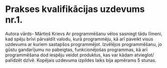 # Prakses kvalifikācijas uzdevums nr.1.
Autora vārds- Mārtiņš Krievs
Ar programmēšanu vēlos sasniegt tādu līmeni, kad spēju brīvi pārvaldīt valodu, kurā programmēju, kā arī paveikt visus uzdevums ar kuriem sastapšos programmējot.
Izvēlējos programmēšanu, jo gūstu gandarījumu no pabeigtas, funkcionējošas programmas, kā arī programmēšana dod iespēju veidot produktus, kas var kādam atvieglot/ palīdzēt dzīvē.
Kopējais uzdevuma izpildes laiks bija apmērams 5 stunas.
